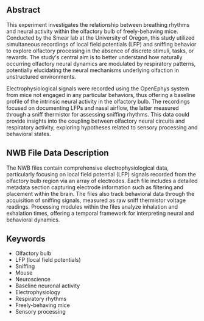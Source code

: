 ## Abstract

This experiment investigates the relationship between breathing rhythms and neural activity within the olfactory bulb of freely-behaving mice. Conducted by the Smear lab at the University of Oregon, this study utilized simultaneous recordings of local field potentials (LFP) and sniffing behavior to explore olfactory processing in the absence of discrete stimuli, tasks, or rewards. The study's central aim is to better understand how naturally occurring olfactory neural dynamics are modulated by respiratory patterns, potentially elucidating the neural mechanisms underlying olfaction in unstructured environments.

Electrophysiological signals were recorded using the OpenEphys system from mice not engaged in any particular behaviors, thus offering a baseline profile of the intrinsic neural activity in the olfactory bulb. The recordings focused on documenting LFPs and nasal airflow, the latter measured through a sniff thermistor for assessing sniffing rhythms. This data could provide insights into the coupling between olfactory neural circuits and respiratory activity, exploring hypotheses related to sensory processing and behavioral states.

## NWB File Data Description

The NWB files contain comprehensive electrophysiological data, particularly focusing on local field potential (LFP) signals recorded from the olfactory bulb region via an array of electrodes. Each file includes a detailed metadata section capturing electrode information such as filtering and placement within the brain. The files also track behavioral data through the acquisition of sniffing signals, measured as raw sniff thermistor voltage readings. Processing modules within the files analyze inhalation and exhalation times, offering a temporal framework for interpreting neural and behavioral dynamics.

## Keywords

- Olfactory bulb
- LFP (local field potentials)
- Sniffing
- Mouse
- Neuroscience
- Baseline neuronal activity
- Electrophysiology
- Respiratory rhythms
- Freely-behaving mice
- Sensory processing
